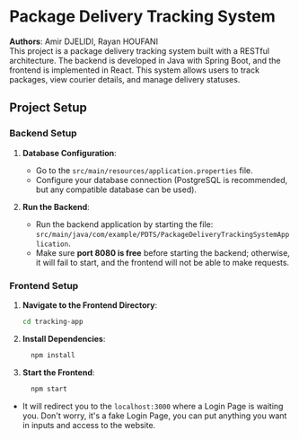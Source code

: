 # Package Delivery Tracking System

**Authors**: Amir DJELIDI, Rayan HOUFANI  
This project is a package delivery tracking system built with a RESTful architecture. The backend is developed in Java with Spring Boot, and the frontend is implemented in React. This system allows users to track packages, view courier details, and manage delivery statuses.

## Project Setup

### Backend Setup
1. **Database Configuration**:
   - Go to the `src/main/resources/application.properties` file.
   - Configure your database connection (PostgreSQL is recommended, but any compatible database can be used).
   
2. **Run the Backend**:
   - Run the backend application by starting the file: `src/main/java/com/example/PDTS/PackageDeliveryTrackingSystemApplication`.
   - Make sure **port 8080 is free** before starting the backend; otherwise, it will fail to start, and the frontend will not be able to make requests.

### Frontend Setup
1. **Navigate to the Frontend Directory**:
   ```bash
   cd tracking-app
2. **Install Dependencies**:
   ```bash
     npm install
3. **Start the Frontend**:
   ```bash
     npm start
  - It will redirect you to the `localhost:3000` where a Login Page is waiting you. Don't worry, it's a fake Login Page, you can put anything you want in inputs and access to the website.


